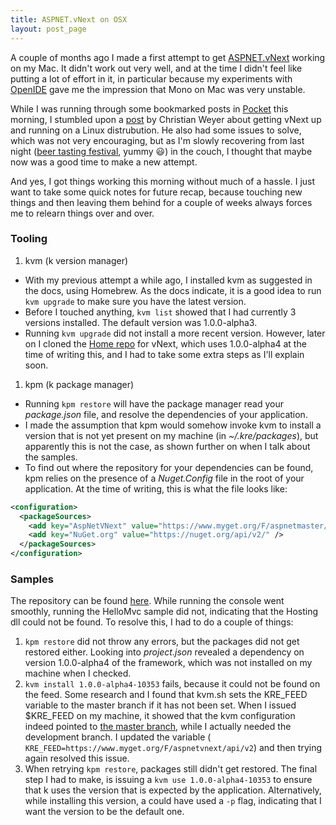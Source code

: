 ```yaml
---
title: ASPNET.vNext on OSX
layout: post_page
---
```

A couple of months ago I made a first attempt to get [ASPNET.vNext](http://www.asp.net/vnext) working on my Mac. It didn't work out very well, and at the time I didn't feel like putting a lot of effort in it, in particular because my experiments with [OpenIDE](https://github.com/continuoustests/OpenIDE) gave me the impression that Mono on Mac was very unstable.

While I was running through some bookmarked posts in [Pocket](http://getpocket.com) this morning, I stumbled upon a [post](http://weblogs.thinktecture.com/cweyer/) by Christian Weyer about getting vNext up and running on a Linux distrubution. He also had some issues to solve, which was not very encouraging, but as I'm slowly recovering from last night ([beer tasting festival](http://www.mechelen.be/events/15082/2de-bierfestival-mechelen.html), yummy :smiley:) in the couch, I thought that maybe now was a good time to make a new attempt. 

And yes, I got things working this morning without much of a hassle. I just want to take some quick notes for future recap, because touching new things and then leaving them behind for a couple of weeks always forces me to relearn things over and over.


### Tooling

1. kvm (k version manager)
  * With my previous attempt a while ago, I installed kvm as suggested in the docs, using Homebrew. As the docs indicate, it is a good idea to run `kvm upgrade` to make sure you have the latest version.
  * Before I touched anything, `kvm list` showed that I had currently 3 versions installed. The default version was 1.0.0-alpha3.
  * Running `kvm upgrade` did not install a more recent version. However, later on I cloned the [Home repo](https://github.com/aspnet/Home) for vNext, which uses 1.0.0-alpha4 at the time of writing this, and I had to take some extra steps as I'll explain soon.
1. kpm (k package manager)
  * Running `kpm restore` will have the package manager read your *package.json* file, and resolve the dependencies of your application.
  * I made the assumption that kpm would somehow invoke kvm to install a version that is not yet present on my machine (in *~/.kre/packages*), but apparently this is not the case, as shown further on when I talk about the samples.
  * To find out where the repository for your dependencies can be found, kpm relies on the presence of a *Nuget.Config* file in the root of your application. At the time of writing, this is what the file looks like:

```XML
<configuration>
  <packageSources>
    <add key="AspNetVNext" value="https://www.myget.org/F/aspnetmaster/api/v2" />
    <add key="NuGet.org" value="https://nuget.org/api/v2/" />
  </packageSources>
</configuration>
```


### Samples

The repository can be found [here](https://github.com/aspnet/home). While running the console went smoothly, running the HelloMvc sample did not, indicating that the Hosting dll could not be found. To resolve this, I had to do a couple of things:

1. `kpm restore` did not throw any errors, but the packages did not get restored either. Looking into *project.json* revealed a dependency on version 1.0.0-alpha4 of the framework, which was not installed on my machine when I checked.
2. `kvm install 1.0.0-alpha4-10353` fails, because it could not be found on the feed. Some research and I found that kvm.sh sets the KRE_FEED variable to the master branch if it has not been set. When I issued $KRE_FEED on my machine, it showed that the kvm configuration indeed pointed to [the master branch](https://www.myget.org/F/aspnetmaster/api/v2), while I actually needed the development branch. I updated the variable ( `KRE_FEED=https://www.myget.org/F/aspnetvnext/api/v2`) and then trying again resolved this issue.
3. When retrying `kpm restore`, packages still didn't get restored. The final step I had to make, is issuing a `kvm use 1.0.0-alpha4-10353` to ensure that k uses the version that is expected by the application. Alternatively, while installing this version, a could have used a `-p` flag, indicating that I want the version to be the default one.
